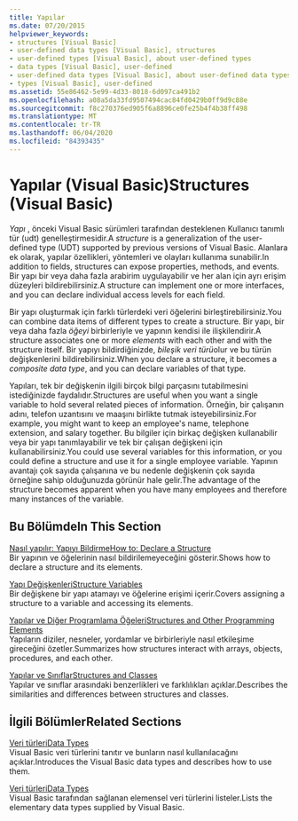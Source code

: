 ```yaml
---
title: Yapılar
ms.date: 07/20/2015
helpviewer_keywords:
- structures [Visual Basic]
- user-defined data types [Visual Basic], structures
- user-defined types [Visual Basic], about user-defined types
- data types [Visual Basic], user-defined
- user-defined data types [Visual Basic], about user-defined data types
- types [Visual Basic], user-defined
ms.assetid: 55e86462-5e99-4d33-8018-6d097ca491b2
ms.openlocfilehash: a08a5da33fd9507494cac84fd0429b0ff9d9c88e
ms.sourcegitcommit: f8c270376ed905f6a8896ce0fe25b4f4b38ff498
ms.translationtype: MT
ms.contentlocale: tr-TR
ms.lasthandoff: 06/04/2020
ms.locfileid: "84393435"
---
```

# <a name="structures-visual-basic"></a><span data-ttu-id="0eb2c-102">Yapılar (Visual Basic)</span><span class="sxs-lookup"><span data-stu-id="0eb2c-102">Structures (Visual Basic)</span></span>
<span data-ttu-id="0eb2c-103">*Yapı* , önceki Visual Basic sürümleri tarafından desteklenen Kullanıcı tanımlı tür (udt) genelleştirmesidir.</span><span class="sxs-lookup"><span data-stu-id="0eb2c-103">A *structure* is a generalization of the user-defined type (UDT) supported by previous versions of Visual Basic.</span></span> <span data-ttu-id="0eb2c-104">Alanlara ek olarak, yapılar özellikleri, yöntemleri ve olayları kullanıma sunabilir.</span><span class="sxs-lookup"><span data-stu-id="0eb2c-104">In addition to fields, structures can expose properties, methods, and events.</span></span> <span data-ttu-id="0eb2c-105">Bir yapı bir veya daha fazla arabirim uygulayabilir ve her alan için ayrı erişim düzeyleri bildirebilirsiniz.</span><span class="sxs-lookup"><span data-stu-id="0eb2c-105">A structure can implement one or more interfaces, and you can declare individual access levels for each field.</span></span>  
  
 <span data-ttu-id="0eb2c-106">Bir yapı oluşturmak için farklı türlerdeki veri öğelerini birleştirebilirsiniz.</span><span class="sxs-lookup"><span data-stu-id="0eb2c-106">You can combine data items of different types to create a structure.</span></span> <span data-ttu-id="0eb2c-107">Bir yapı, bir veya daha fazla *öğeyi* birbirleriyle ve yapının kendisi ile ilişkilendirir.</span><span class="sxs-lookup"><span data-stu-id="0eb2c-107">A structure associates one or more *elements* with each other and with the structure itself.</span></span> <span data-ttu-id="0eb2c-108">Bir yapıyı bildirdiğinizde, *bileşik veri türü*olur ve bu türün değişkenlerini bildirebilirsiniz.</span><span class="sxs-lookup"><span data-stu-id="0eb2c-108">When you declare a structure, it becomes a *composite data type*, and you can declare variables of that type.</span></span>  
  
 <span data-ttu-id="0eb2c-109">Yapıları, tek bir değişkenin ilgili birçok bilgi parçasını tutabilmesini istediğinizde faydalıdır.</span><span class="sxs-lookup"><span data-stu-id="0eb2c-109">Structures are useful when you want a single variable to hold several related pieces of information.</span></span> <span data-ttu-id="0eb2c-110">Örneğin, bir çalışanın adını, telefon uzantısını ve maaşını birlikte tutmak isteyebilirsiniz.</span><span class="sxs-lookup"><span data-stu-id="0eb2c-110">For example, you might want to keep an employee's name, telephone extension, and salary together.</span></span> <span data-ttu-id="0eb2c-111">Bu bilgiler için birkaç değişken kullanabilir veya bir yapı tanımlayabilir ve tek bir çalışan değişkeni için kullanabilirsiniz.</span><span class="sxs-lookup"><span data-stu-id="0eb2c-111">You could use several variables for this information, or you could define a structure and use it for a single employee variable.</span></span> <span data-ttu-id="0eb2c-112">Yapının avantajı çok sayıda çalışanına ve bu nedenle değişkenin çok sayıda örneğine sahip olduğunuzda görünür hale gelir.</span><span class="sxs-lookup"><span data-stu-id="0eb2c-112">The advantage of the structure becomes apparent when you have many employees and therefore many instances of the variable.</span></span>  
  
## <a name="in-this-section"></a><span data-ttu-id="0eb2c-113">Bu Bölümde</span><span class="sxs-lookup"><span data-stu-id="0eb2c-113">In This Section</span></span>  
 [<span data-ttu-id="0eb2c-114">Nasıl yapılır: Yapıyı Bildirme</span><span class="sxs-lookup"><span data-stu-id="0eb2c-114">How to: Declare a Structure</span></span>](how-to-declare-a-structure.md)  
 <span data-ttu-id="0eb2c-115">Bir yapının ve öğelerinin nasıl bildirilemeyeceğini gösterir.</span><span class="sxs-lookup"><span data-stu-id="0eb2c-115">Shows how to declare a structure and its elements.</span></span>  
  
 [<span data-ttu-id="0eb2c-116">Yapı Değişkenleri</span><span class="sxs-lookup"><span data-stu-id="0eb2c-116">Structure Variables</span></span>](structure-variables.md)  
 <span data-ttu-id="0eb2c-117">Bir değişkene bir yapı atamayı ve öğelerine erişimi içerir.</span><span class="sxs-lookup"><span data-stu-id="0eb2c-117">Covers assigning a structure to a variable and accessing its elements.</span></span>  
  
 [<span data-ttu-id="0eb2c-118">Yapılar ve Diğer Programlama Öğeleri</span><span class="sxs-lookup"><span data-stu-id="0eb2c-118">Structures and Other Programming Elements</span></span>](structures-and-other-programming-elements.md)  
 <span data-ttu-id="0eb2c-119">Yapıların diziler, nesneler, yordamlar ve birbirleriyle nasıl etkileşime gireceğini özetler.</span><span class="sxs-lookup"><span data-stu-id="0eb2c-119">Summarizes how structures interact with arrays, objects, procedures, and each other.</span></span>  
  
 [<span data-ttu-id="0eb2c-120">Yapılar ve Sınıflar</span><span class="sxs-lookup"><span data-stu-id="0eb2c-120">Structures and Classes</span></span>](structures-and-classes.md)  
 <span data-ttu-id="0eb2c-121">Yapılar ve sınıflar arasındaki benzerlikleri ve farklılıkları açıklar.</span><span class="sxs-lookup"><span data-stu-id="0eb2c-121">Describes the similarities and differences between structures and classes.</span></span>  
  
## <a name="related-sections"></a><span data-ttu-id="0eb2c-122">İlgili Bölümler</span><span class="sxs-lookup"><span data-stu-id="0eb2c-122">Related Sections</span></span>  
 [<span data-ttu-id="0eb2c-123">Veri türleri</span><span class="sxs-lookup"><span data-stu-id="0eb2c-123">Data Types</span></span>](index.md)  
 <span data-ttu-id="0eb2c-124">Visual Basic veri türlerini tanıtır ve bunların nasıl kullanılacağını açıklar.</span><span class="sxs-lookup"><span data-stu-id="0eb2c-124">Introduces the Visual Basic data types and describes how to use them.</span></span>  
  
 [<span data-ttu-id="0eb2c-125">Veri türleri</span><span class="sxs-lookup"><span data-stu-id="0eb2c-125">Data Types</span></span>](../../../language-reference/data-types/index.md)  
 <span data-ttu-id="0eb2c-126">Visual Basic tarafından sağlanan elemensel veri türlerini listeler.</span><span class="sxs-lookup"><span data-stu-id="0eb2c-126">Lists the elementary data types supplied by Visual Basic.</span></span>
